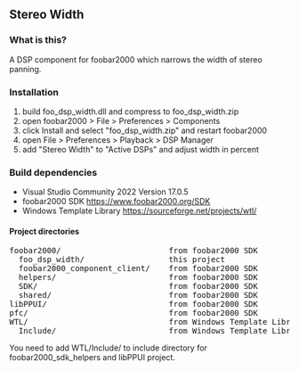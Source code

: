 ## Stereo Width

### What is this?
A DSP component for foobar2000 which narrows the width of stereo panning.

### Installation
1. build foo_dsp_width.dll and compress to foo_dsp_width.zip
2. open foobar2000 > File > Preferences > Components
3. click Install and select "foo_dsp_width.zip" and restart foobar2000
4. open File > Preferences > Playback > DSP Manager
5. add "Stereo Width" to "Active DSPs" and adjust width in percent

### Build dependencies
- Visual Studio Community 2022 Version 17.0.5
- foobar2000 SDK https://www.foobar2000.org/SDK
- Windows Template Library https://sourceforge.net/projects/wtl/

#### Project directories
<pre>
foobar2000/                       from foobar2000 SDK
  foo_dsp_width/                  this project
  foobar2000_component_client/    from foobar2000 SDK
  helpers/                        from foobar2000 SDK
  SDK/                            from foobar2000 SDK
  shared/                         from foobar2000 SDK
libPPUI/                          from foobar2000 SDK
pfc/                              from foobar2000 SDK
WTL/                              from Windows Template Library
  Include/                        from Windows Template Library
</pre>
You need to add WTL/Include/ to include directory for foobar2000_sdk_helpers and libPPUI project.
